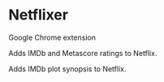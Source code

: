 # Netflixer

Google Chrome extension

Adds IMDb and Metascore ratings to Netflix.

Adds IMDb plot synopsis to Netflix.